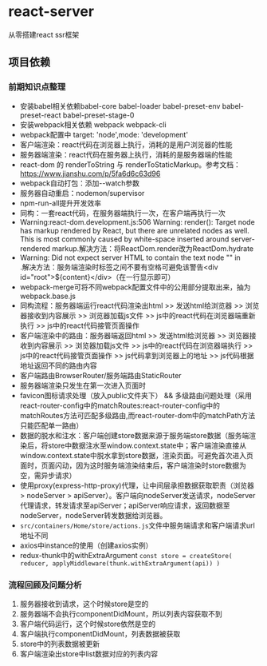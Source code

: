 # react-server
从零搭建react ssr框架

## 项目依赖

### 前期知识点整理
* 安装babel相关依赖babel-core babel-loader babel-preset-env babel-preset-react babel-preset-stage-0
* 安装webpack相关依赖 webpack webpack-cli
* webpack配置中 target: 'node',mode: 'development'
* 客户端渲染：react代码在浏览器上执行，消耗的是用户浏览器的性能
* 服务器端渲染：react代码在服务器上执行，消耗的是服务器端的性能
* react-dom 的 renderToString 与 renderToStaticMarkup。参考文档：https://www.jianshu.com/p/5fa6d6c63d96
* webpack自动打包：添加--watch参数
* 服务器自动重启：nodemon/supervisor
* npm-run-all提升开发效率
* 同构：一套react代码，在服务器端执行一次，在客户端再执行一次
* Warning:react-dom.development.js:506 Warning: render(): Target node has markup rendered by React, but there are unrelated nodes as well. This is most commonly caused by white-space inserted around server-rendered markup.解决方法：将ReactDom.render改为ReactDom.hydrate
* Warning: Did not expect server HTML to contain the text node "" in <div>.解决方法：服务端渲染时标签之间不要有空格可避免该警告\<div id="root">${content}\</div>（在一行显示即可）
* webpack-merge可将不同webpack配置文件中的公用部分提取出来，抽为webpack.base.js
* 同构流程：服务器端运行react代码渲染出html >> 发送html给浏览器 >> 浏览器接收到内容展示 >> 浏览器加载js文件 >> js中的react代码在浏览器端重新执行 >> js中的react代码接管页面操作
* 客户端渲染中的路由：服务器端返回html >> 发送html给浏览器 >> 浏览器接收到内容展示 >> 浏览器加载js文件 >> js中的react代码在浏览器端执行 >> js中的react代码接管页面操作 >> js代码拿到浏览器上的地址 >> js代码根据地址返回不同的路由内容
* 客户端路由BrowserRouter/服务端路由StaticRouter
* 服务器端渲染只发生在第一次进入页面时
* favicon图标请求处理（放入public文件夹下） && 多级路由问题处理（采用react-router-config中的matchRoutes:react-router-config中的matchRoutes方法可匹配多级路由,而react-router-dom中的matchPath方法只能匹配单一路由）
* 数据的脱水和注水：客户端创建store数据来源于服务端store数据（服务端渲染后，将store中数据注水至window.context.state中；客户端渲染直接从window.context.state中脱水拿到store数据，渲染页面。可避免首次进入页面时，页面闪动，因为这时服务端渲染结束后，客户端渲染时store数据为空，需异步请求）
* 使用proxy(express-http-proxy)代理，让中间层承担数据获取职责（浏览器 > nodeServer > apiServer）。客户端向nodeServer发送请求，nodeServer代理请求，转发请求至apiServer；apiServer响应请求，返回数据至nodeServer，nodeServer转发数据给浏览器。
* `src/containers/Home/store/actions.js`文件中服务端请求和客户端请求url地址不同
* axios中instance的使用（创建axios实例）
* redux-thunk中的withExtraArgument 
`const store = createStore(
  reducer,
  applyMiddleware(thunk.withExtraArgument(api))
)`

### 流程回顾及问题分析
1. 服务器接收到请求，这个时候store是空的
2. 服务器端不会执行componentDidMount，所以列表内容获取不到
3. 客户端代码运行，这个时候store依然是空的
4. 客户端执行componentDidMount，列表数据被获取
5. store中的列表数据被更新
6. 客户端渲染出store中list数据对应的列表内容